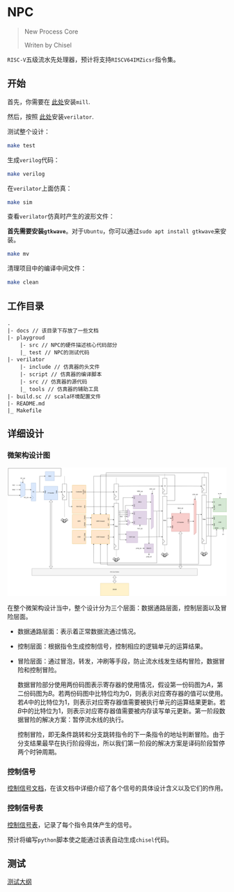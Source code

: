 NPC
=======================

> New Process Core
>
> Writen by Chisel

`RISC-V`五级流水先处理器，预计将支持`RISCV64IMZicsr`指令集。

## 开始

首先，你需要在 [此处](https://com-lihaoyi.github.io/mill)安装`mill`.

然后，按照 [此处](https://verilator.org/guide/latest/install.html)安装`verilator`.

测试整个设计：
```bash
make test
```

生成`verilog`代码：
```bash
make verilog
```

在`verilator`上面仿真：

```bash
make sim
```

查看`verilator`仿真时产生的波形文件：

**首先需要安装`gtkwave`**。对于`Ubuntu`，你可以通过`sudo apt install gtkwave`来安装。

```bash
make mv
```

清理项目中的编译中间文件：

```bash
make clean
```

## 工作目录

```
.
|- docs // 该目录下存放了一些文档
|- playgroud
	|- src // NPC的硬件描述核心代码部分
	|_ test // NPC的测试代码
|- verilator
	|- include // 仿真器的头文件
	|- script // 仿真器的编译脚本
	|- src // 仿真器的源代码
	|_ tools // 仿真器的辅助工具
|- build.sc // scala环境配置文件
|- README.md
|_ Makefile
```

## 详细设计

### 微架构设计图

![微架构设计图](./docs/微架构设计.png)

在整个微架构设计当中，整个设计分为三个层面：数据通路层面，控制层面以及冒险层面。

- 数据通路层面：表示着正常数据流通过情况。

- 控制层面：根据指令生成控制信号，控制相应的逻辑单元的运算结果。

- 冒险层面：通过冒泡，转发，冲刷等手段，防止流水线发生结构冒险，数据冒险和控制冒险。

  数据冒险部分使用两份码图表示寄存器的使用情况，假设第一份码图为$A$，第二份码图为$B$。若两份码图中比特位均为0，则表示对应寄存器的值可以使用。若$A$中的比特位为1，则表示对应寄存器值需要被执行单元的运算结果更新。若$B$中的比特位为1，则表示对应寄存器值需要被内存读写单元更新。第一阶段数据冒险的解决方案：暂停流水线的执行。

  控制冒险，即无条件跳转和分支跳转指令的下一条指令的地址判断冒险。由于分支结果最早在执行阶段得出，所以我们第一阶段的解决方案是译码阶段暂停两个时钟周期。

### 控制信号

[控制信号文档](./docs/控制信号.md)，在该文档中详细介绍了各个信号的具体设计含义以及它们的作用。

### 控制信号表

[控制信号表](./docs/控制信号表.csv)，记录了每个指令具体产生的信号。

预计将编写`python`脚本使之能通过该表自动生成`chisel`代码。

## 测试

[测试大纲](./docs/测试大纲.md)
